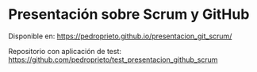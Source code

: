 # Presentación sobre Scrum y GitHub

Disponible en: https://pedroprieto.github.io/presentacion_git_scrum/

Repositorio con aplicación de test: https://github.com/pedroprieto/test_presentacion_github_scrum
